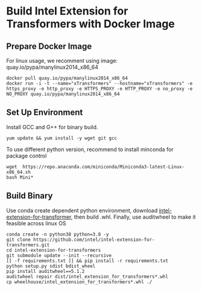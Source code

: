 # Build Intel Extension for Transformers with Docker Image
## Prepare Docker Image
For linux usage, we recomment using image: quay.io/pypa/manylinux2014_x86_64
```
docker pull quay.io/pypa/manylinux2014_x86_64
docker run -i -t --name="xTransformers" --hostname="xTransformers" -e https_proxy -e http_proxy -e HTTPS_PROXY -e HTTP_PROXY -e no_proxy -e NO_PROXY quay.io/pypa/manylinux2014_x86_64
```

## Set Up Environment
Install GCC and G++ for binary build.
```
yum update && yum install -y wget git gcc
```

To use different python version, recommend to install minconda for package control
```
wget  https://repo.anaconda.com/miniconda/Miniconda3-latest-Linux-x86_64.sh
bash Mini*
```

## Build Binary
Use conda create dependent python environment, download [intel-extension-for-transformer](https://github.com/intel/intel-extension-for-transformers), then build .whl. Finally, use auditwheel to make it feasible across linux OS
```
conda create -n python38 python=3.8 -y
git clone https://github.com/intel/intel-extension-for-transformers.git
cd intel-extension-for-transformers
git submodule update --init --recursive
[[ -f requirements.txt ]] && pip install -r requirements.txt
python setup.py sdist bdist_wheel
pip install auditwheel==5.1.2
auditwheel repair dist/intel_extension_for_transformers*.whl
cp wheelhouse/intel_extension_for_transformers*.whl ./
```

